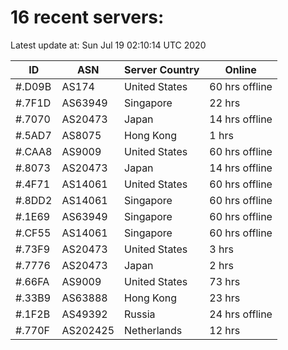 # 16 recent servers:

Latest update at: Sun Jul 19 02:10:14 UTC 2020

| ID | ASN | Server Country | Online |
| -- | --- | -------------- | ------ |
| #.D09B | AS174 | United States | 60 hrs offline |
| #.7F1D | AS63949 | Singapore | 22 hrs |
| #.7070 | AS20473 | Japan | 14 hrs offline |
| #.5AD7 | AS8075 | Hong Kong | 1 hrs |
| #.CAA8 | AS9009 | United States | 60 hrs offline |
| #.8073 | AS20473 | Japan | 14 hrs offline |
| #.4F71 | AS14061 | United States | 60 hrs offline |
| #.8DD2 | AS14061 | Singapore | 60 hrs offline |
| #.1E69 | AS63949 | Singapore | 60 hrs offline |
| #.CF55 | AS14061 | Singapore | 60 hrs offline |
| #.73F9 | AS20473 | United States | 3 hrs |
| #.7776 | AS20473 | Japan | 2 hrs |
| #.66FA | AS9009 | United States | 73 hrs |
| #.33B9 | AS63888 | Hong Kong | 23 hrs |
| #.1F2B | AS49392 | Russia | 24 hrs offline |
| #.770F | AS202425 | Netherlands | 12 hrs |


